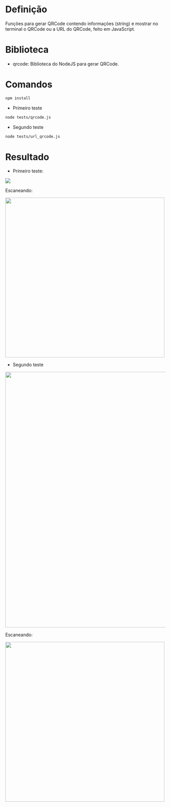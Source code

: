 # Definição 

Funções para gerar QRCode contendo informações (string) e mostrar no terminal o QRCode ou a URL do QRCode, feito em JavaScript.

# Biblioteca

- qrcode: Biblioteca do NodeJS para gerar QRCode.

# Comandos

```bash
npm install
```
- Primeiro teste

```bash
node tests/qrcode.js
```

- Segundo teste
```bash
node tests/url_qrcode.js
```

# Resultado

- Primeiro teste:

<span>
      <img src="https://user-images.githubusercontent.com/85804895/151683307-45d3be23-1761-4c85-a7fa-a86da474ade6.png">
</span>

Escaneando:

<span>
      <img src="https://user-images.githubusercontent.com/85804895/151683378-25bae3c5-be15-474f-96ce-ddddf7fe95af.jpeg" width=500>
</span>

- Segundo teste

<span>
      <img src="https://user-images.githubusercontent.com/85804895/151683466-210d9a2e-34fd-42d4-8882-0158aceca3ca.png", width=800>
</span>

Escaneando:

<span>
      <img src="https://user-images.githubusercontent.com/85804895/151683434-c31c49a5-6c0e-4887-a6f1-ff96c278a3fe.jpeg" width=500>
</span>



